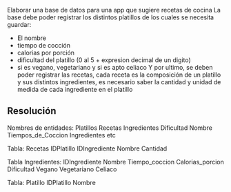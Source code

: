 Elaborar una base de datos para una app que sugiere recetas de cocina
La base debe poder registrar los distintos platillos de los cuales se necesita guardar:
* El nombre
* tiempo de cocción
* calorias por porción
* dificultad del platillo (0 al 5 + expresion decimal de un digito)
* si es vegano, vegetariano y si es apto celiaco
Y por ultimo, se deben poder registrar las recetas, cada receta es la composición de un platillo y sus distintos ingredientes, es necesario saber la cantidad y unidad de medida de cada ingrediente en el platillo


<h2> Resolución </h2>
Nombres de entidades:
Platillos
Recetas
Ingredientes
Dificultad 
Nombre
Tiempos_de_Coccion
Ingredientes
etc

Tabla: Recetas
IDPlatillo      IDIngrediente      Nombre       Cantidad

Tabla Ingredientes:
IDIngrediente      Nombre      Tiempo_coccion      Calorias_porcion    Dificultad      Vegano      Vegetariano     Celiaco

Tabla: Platillo
IDPlatillo   Nombre 
